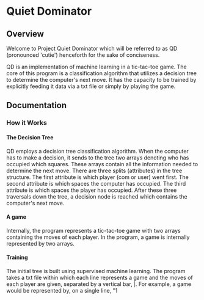 # Quiet Dominator
## Overview
Welcome to Project Quiet Dominator which will be referred to as QD (pronounced 'cutie') henceforth for the sake of conciseness.

QD is an implementation of machine learning in a tic-tac-toe game. The core of this program is a classification algorithm that utilizes a decision tree to determine the computer's next move. It has the capacity to be trained by explicitly feeding it data via a txt file or simply by playing the game.
## Documentation
### How it Works
#### The Decision Tree
QD employs a decision tree classification algorithm. When the computer has to make a decision, it sends to the tree two arrays denoting who has occupied which squares. These arrays contain all the information needed to determine the next move. There are three splits (attributes) in the tree structure. The first attribute is which player (com or user) went first. The second attribute is which spaces the computer has occupied. The third attribute is which spaces the player has occupied. After these three traversals down the tree, a decision node is reached which contains the computer's next move.
#### A game
Internally, the program represents a tic-tac-toe game with two arrays containing the moves of each player.
In the program, a game is internally represented by two arrays. 
#### Training
The initial tree is built using supervised machine learning. The program takes a txt file within which each line represents a game and the moves of each player are given, separated by a vertical bar, |. For example, a game would be represented by, on a single line, "1
